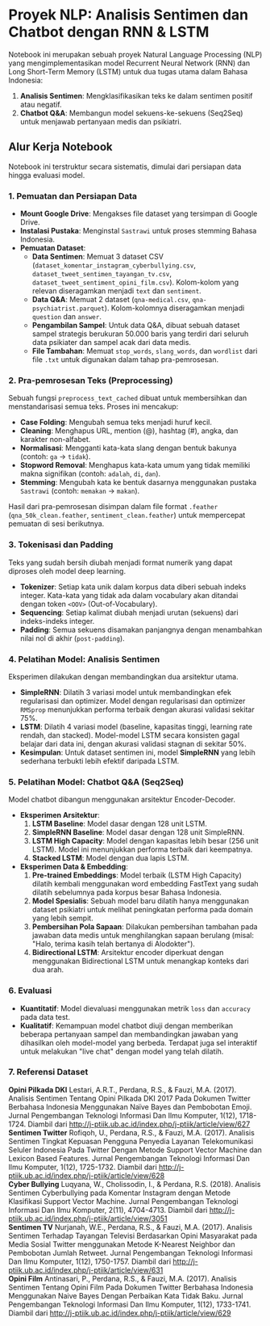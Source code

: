 # Proyek NLP: Analisis Sentimen dan Chatbot dengan RNN & LSTM

Notebook ini merupakan sebuah proyek Natural Language Processing (NLP) yang mengimplementasikan model Recurrent Neural Network (RNN) dan Long Short-Term Memory (LSTM) untuk dua tugas utama dalam Bahasa Indonesia:
1.  **Analisis Sentimen**: Mengklasifikasikan teks ke dalam sentimen positif atau negatif.
2.  **Chatbot Q&A**: Membangun model sekuens-ke-sekuens (Seq2Seq) untuk menjawab pertanyaan medis dan psikiatri.

## Alur Kerja Notebook

Notebook ini terstruktur secara sistematis, dimulai dari persiapan data hingga evaluasi model.

### 1. Pemuatan dan Persiapan Data

-   **Mount Google Drive**: Mengakses file dataset yang tersimpan di Google Drive.
-   **Instalasi Pustaka**: Menginstal `Sastrawi` untuk proses stemming Bahasa Indonesia.
-   **Pemuatan Dataset**:
    -   **Data Sentimen**: Memuat 3 dataset CSV (`dataset_komentar_instagram_cyberbullying.csv`, `dataset_tweet_sentimen_tayangan_tv.csv`, `dataset_tweet_sentiment_opini_film.csv`). Kolom-kolom yang relevan diseragamkan menjadi `text` dan `sentiment`.
    -   **Data Q&A**: Memuat 2 dataset (`qna-medical.csv`, `qna-psychiatrist.parquet`). Kolom-kolomnya diseragamkan menjadi `question` dan `answer`.
    -   **Pengambilan Sampel**: Untuk data Q&A, dibuat sebuah dataset sampel strategis berukuran 50.000 baris yang terdiri dari seluruh data psikiater dan sampel acak dari data medis.
    -   **File Tambahan**: Memuat `stop_words`, `slang_words`, dan `wordlist` dari file `.txt` untuk digunakan dalam tahap pra-pemrosesan.

### 2. Pra-pemrosesan Teks (Preprocessing)

Sebuah fungsi `preprocess_text_cached` dibuat untuk membersihkan dan menstandarisasi semua teks. Proses ini mencakup:
-   **Case Folding**: Mengubah semua teks menjadi huruf kecil.
-   **Cleaning**: Menghapus URL, mention (@), hashtag (#), angka, dan karakter non-alfabet.
-   **Normalisasi**: Mengganti kata-kata slang dengan bentuk bakunya (contoh: `ga` -> `tidak`).
-   **Stopword Removal**: Menghapus kata-kata umum yang tidak memiliki makna signifikan (contoh: `adalah`, `di`, `dan`).
-   **Stemming**: Mengubah kata ke bentuk dasarnya menggunakan pustaka `Sastrawi` (contoh: `memakan` -> `makan`).

Hasil dari pra-pemrosesan disimpan dalam file format `.feather` (`qna_50k_clean.feather`, `sentiment_clean.feather`) untuk mempercepat pemuatan di sesi berikutnya.

### 3. Tokenisasi dan Padding

Teks yang sudah bersih diubah menjadi format numerik yang dapat diproses oleh model deep learning.
-   **Tokenizer**: Setiap kata unik dalam korpus data diberi sebuah indeks integer. Kata-kata yang tidak ada dalam vocabulary akan ditandai dengan token `<OOV>` (Out-of-Vocabulary).
-   **Sequencing**: Setiap kalimat diubah menjadi urutan (sekuens) dari indeks-indeks integer.
-   **Padding**: Semua sekuens disamakan panjangnya dengan menambahkan nilai nol di akhir (`post-padding`).

### 4. Pelatihan Model: Analisis Sentimen

Eksperimen dilakukan dengan membandingkan dua arsitektur utama.
-   **SimpleRNN**: Dilatih 3 variasi model untuk membandingkan efek regularisasi dan optimizer. Model dengan regularisasi dan optimizer `RMSprop` menunjukkan performa terbaik dengan akurasi validasi sekitar 75%.
-   **LSTM**: Dilatih 4 variasi model (baseline, kapasitas tinggi, learning rate rendah, dan stacked). Model-model LSTM secara konsisten gagal belajar dari data ini, dengan akurasi validasi stagnan di sekitar 50%.
-   **Kesimpulan**: Untuk dataset sentimen ini, model **SimpleRNN** yang lebih sederhana terbukti lebih efektif daripada LSTM.

### 5. Pelatihan Model: Chatbot Q&A (Seq2Seq)

Model chatbot dibangun menggunakan arsitektur Encoder-Decoder.
-   **Eksperimen Arsitektur**:
    1.  **LSTM Baseline**: Model dasar dengan 128 unit LSTM.
    2.  **SimpleRNN Baseline**: Model dasar dengan 128 unit SimpleRNN.
    3.  **LSTM High Capacity**: Model dengan kapasitas lebih besar (256 unit LSTM). Model ini menunjukkan performa terbaik dari keempatnya.
    4.  **Stacked LSTM**: Model dengan dua lapis LSTM.
-   **Eksperimen Data & Embedding**:
    1.  **Pre-trained Embeddings**: Model terbaik (LSTM High Capacity) dilatih kembali menggunakan word embedding FastText yang sudah dilatih sebelumnya pada korpus besar Bahasa Indonesia.
    2.  **Model Spesialis**: Sebuah model baru dilatih hanya menggunakan dataset psikiatri untuk melihat peningkatan performa pada domain yang lebih sempit.
    3.  **Pembersihan Pola Sapaan**: Dilakukan pembersihan tambahan pada jawaban data medis untuk menghilangkan sapaan berulang (misal: "Halo, terima kasih telah bertanya di Alodokter").
    4.  **Bidirectional LSTM**: Arsitektur encoder diperkuat dengan menggunakan Bidirectional LSTM untuk menangkap konteks dari dua arah.

### 6. Evaluasi

-   **Kuantitatif**: Model dievaluasi menggunakan metrik `loss` dan `accuracy` pada data test.
-   **Kualitatif**: Kemampuan model chatbot diuji dengan memberikan beberapa pertanyaan sampel dan membandingkan jawaban yang dihasilkan oleh model-model yang berbeda. Terdapat juga sel interaktif untuk melakukan "live chat" dengan model yang telah dilatih.

### 7. Referensi Dataset
**Opini Pilkada DKI**
Lestari, A.R.T., Perdana, R.S., & Fauzi, M.A. (2017). Analisis Sentimen Tentang Opini Pilkada DKI 2017 Pada Dokumen Twitter Berbahasa Indonesia Menggunakan Naïve Bayes dan Pembobotan Emoji. Jurnal Pengembangan Teknologi Informasi Dan Ilmu Komputer, 1(12), 1718-1724. Diambil dari http://j-ptiik.ub.ac.id/index.php/j-ptiik/article/view/627  
**Sentimen Twitter**
Rofiqoh, U., Perdana, R.S., & Fauzi, M.A. (2017). Analisis Sentimen Tingkat Kepuasan Pengguna Penyedia Layanan Telekomunikasi Seluler Indonesia Pada Twitter Dengan Metode Support Vector Machine dan Lexicon Based Features. Jurnal Pengembangan Teknologi Informasi Dan Ilmu Komputer, 1(12), 1725-1732. Diambil dari http://j-ptiik.ub.ac.id/index.php/j-ptiik/article/view/628  
**Cyber Bullying**
Luqyana, W., Cholissodin, I., & Perdana, R.S. (2018). Analisis Sentimen Cyberbullying pada Komentar Instagram dengan Metode Klasifikasi Support Vector Machine. Jurnal Pengembangan Teknologi Informasi Dan Ilmu Komputer, 2(11), 4704-4713. Diambil dari http://j-ptiik.ub.ac.id/index.php/j-ptiik/article/view/3051  
**Sentimen TV**
Nurjanah, W.E., Perdana, R.S., & Fauzi, M.A. (2017). Analisis Sentimen Terhadap Tayangan Televisi Berdasarkan Opini Masyarakat pada Media Sosial Twitter menggunakan Metode K-Nearest Neighbor dan Pembobotan Jumlah Retweet. Jurnal Pengembangan Teknologi Informasi Dan Ilmu Komputer, 1(12), 1750-1757. Diambil dari http://j-ptiik.ub.ac.id/index.php/j-ptiik/article/view/631  
**Opini Film**
Antinasari, P., Perdana, R.S., & Fauzi, M.A. (2017). Analisis Sentimen Tentang Opini Film Pada Dokumen Twitter Berbahasa Indonesia Menggunakan Naive Bayes Dengan Perbaikan Kata Tidak Baku. Jurnal Pengembangan Teknologi Informasi Dan Ilmu Komputer, 1(12), 1733-1741. Diambil dari http://j-ptiik.ub.ac.id/index.php/j-ptiik/article/view/629  


